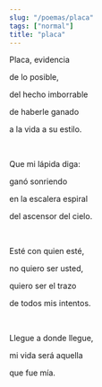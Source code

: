 ```yaml
---
slug: "/poemas/placa"
tags: ["normal"]
title: "placa"
---
```

Placa, evidencia 

de lo posible,

del hecho imborrable

de haberle ganado 

a la vida a su estilo.

&nbsp;

Que mi lápida diga:

ganó sonriendo

en la escalera espiral

del ascensor del cielo.

&nbsp;

Esté con quien esté,

no quiero ser usted,

quiero ser el trazo

de todos mis intentos.

&nbsp;

Llegue a donde llegue,

mi vida será aquella

que fue mía.